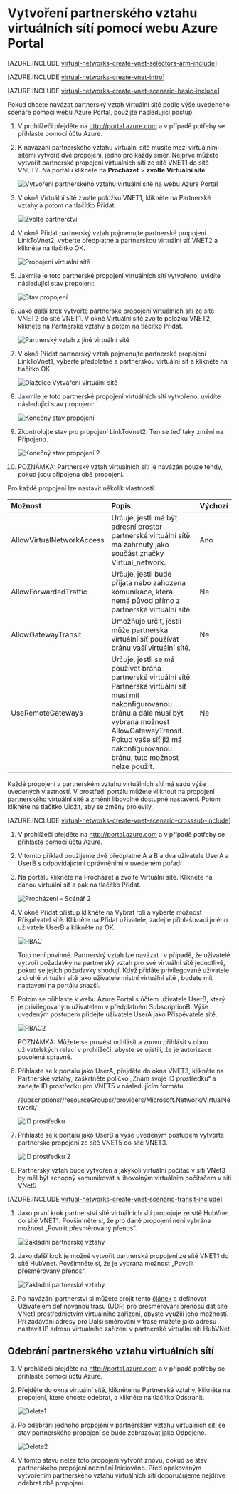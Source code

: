 <properties
   pageTitle="Vytvoření partnerského vztahu virtuálních sítí pomocí webu Azure Portal | Microsoft Azure"
   description="Naučte se vytvořit virtuální síť pomocí webu Azure Portal v nástroji Resource Manager."
   services="virtual-network"
   documentationCenter=""
   authors="narayanannamalai"
   manager="jefco"
   editor=""
   tags="azure-resource-manager"/>

<tags
   ms.service="virtual-network"
   ms.devlang="na"
   ms.topic="hero-article"
   ms.tgt_pltfrm="na"
   ms.workload="infrastructure-services"
   ms.date="08/02/2016"
   ms.author="narayanannamalai"/>

# Vytvoření partnerského vztahu virtuálních sítí pomocí webu Azure Portal

[AZURE.INCLUDE [virtual-networks-create-vnet-selectors-arm-include](../../includes/virtual-networks-create-vnetpeering-selectors-arm-include.md)]

[AZURE.INCLUDE [virtual-networks-create-vnet-intro](../../includes/virtual-networks-create-vnetpeering-intro-include.md)]

[AZURE.INCLUDE [virtual-networks-create-vnet-scenario-basic-include](../../includes/virtual-networks-create-vnetpeering-scenario-basic-include.md)]

Pokud chcete navázat partnerský vztah virtuální sítě podle výše uvedeného scénáře pomocí webu Azure Portal, použijte následující postup.

1. V prohlížeči přejděte na http://portal.azure.com a v případě potřeby se přihlaste pomocí účtu Azure.
2. K navázání partnerského vztahu virtuální sítě musíte mezi virtuálními sítěmi vytvořit dvě propojení, jedno pro každý směr. Nejprve můžete vytvořit partnerské propojení virtuálních sítí ze sítě VNET1 do sítě VNET2. Na portálu klikněte na **Procházet** > **zvolte Virtuální sítě** 

    ![Vytvoření partnerského vztahu virtuální sítě na webu Azure Portal](./media/virtual-networks-create-vnetpeering-arm-portal/figure01.png)

3. V okně Virtuální sítě zvolte položku VNET1, klikněte na Partnerské vztahy a potom na tlačítko Přidat.

    ![Zvolte partnerství](./media/virtual-networks-create-vnetpeering-arm-portal/figure02.png)

4. V okně Přidat partnerský vztah pojmenujte partnerské propojení LinkToVnet2, vyberte předplatné a partnerskou virtuální síť VNET2 a klikněte na tlačítko OK.

    ![Propojení virtuální sítě](./media/virtual-networks-create-vnetpeering-arm-portal/figure03.png)

5. Jakmile je toto partnerské propojení virtuálních sítí vytvořeno, uvidíte následující stav propojení:

    ![Stav propojení](./media/virtual-networks-create-vnetpeering-arm-portal/figure04.png)

6. Jako další krok vytvořte partnerské propojení virtuálních sítí ze sítě VNET2 do sítě VNET1. V okně Virtuální sítě zvolte položku VNET2, klikněte na Partnerské vztahy a potom na tlačítko Přidat. 

    ![Partnerský vztah z jiné virtuální sítě](./media/virtual-networks-create-vnetpeering-arm-portal/figure05.png)

7. V okně Přidat partnerský vztah pojmenujte partnerské propojení LinkToVnet1, vyberte předplatné a partnerskou virtuální síť a klikněte na tlačítko OK.

    ![Dlaždice Vytváření virtuální sítě](./media/virtual-networks-create-vnetpeering-arm-portal/figure06.png)

8. Jakmile je toto partnerské propojení virtuálních sítí vytvořeno, uvidíte následující stav propojení:

    ![Konečný stav propojení](./media/virtual-networks-create-vnetpeering-arm-portal/figure07.png)

9. Zkontrolujte stav pro propojení LinkToVnet2. Ten se teď taky změní na Připojeno.  

    ![Konečný stav propojení 2](./media/virtual-networks-create-vnetpeering-arm-portal/figure08.png)

10. POZNÁMKA: Partnerský vztah virtuálních sítí je navázán pouze tehdy, pokud jsou připojena obě propojení. 

Pro každé propojení lze nastavit několik vlastností:

|Možnost|Popis|Výchozí|
|:-----|:----------|:------|
|AllowVirtualNetworkAccess|Určuje, jestli má být adresní prostor partnerské virtuální sítě má zahrnutý jako součást značky Virtual_network.|Ano|
|AllowForwardedTraffic|Určuje, jestli bude přijata nebo zahozena komunikace, která nemá původ přímo z partnerské virtuální sítě.|Ne|
|AllowGatewayTransit|Umožňuje určit, jestli může partnerská virtuální síť používat bránu vaší virtuální sítě.|Ne|
|UseRemoteGateways|Určuje, jestli se má používat brána partnerské virtuální sítě. Partnerská virtuální síť musí mít nakonfigurovanou bránu a dále musí být vybraná možnost AllowGatewayTransit. Pokud vaše síť již má nakonfigurovanou bránu, tuto možnost nelze použít.|Ne|

Každé propojení v partnerském vztahu virtuálních sítí má sadu výše uvedených vlastností. V prostředí portálu můžete kliknout na propojení partnerského virtuální sítě a změnit libovolné dostupné nastavení. Potom klikněte na tlačítko Uložit, aby se změny projevily.

[AZURE.INCLUDE [virtual-networks-create-vnet-scenario-crosssub-include](../../includes/virtual-networks-create-vnetpeering-scenario-crosssub-include.md)]

1. V prohlížeči přejděte na http://portal.azure.com a v případě potřeby se přihlaste pomocí účtu Azure.
2. V tomto příklad použijeme dvě předplatné A a B a dva uživatele UserA a UserB s odpovídajícími oprávněními v uvedeném pořadí
3. Na portálu klikněte na Procházet a zvolte Virtuální sítě. Klikněte na danou virtuální síť a pak na tlačítko Přidat.

    ![Procházení – Scénář 2](./media/virtual-networks-create-vnetpeering-arm-portal/figure09.png)

4. V okně Přidat přístup klikněte na Vybrat roli a vyberte možnost Přispěvatel sítě. Klikněte na Přidat uživatele, zadejte přihlašovací jméno uživatele UserB a klikněte na OK.

    ![RBAC](./media/virtual-networks-create-vnetpeering-arm-portal/figure10.png)

    Toto není povinné. Partnerský vztah lze navázat i v případě, že uživatelé vytvoří požadavky na partnerský vztah pro své virtuální sítě jednotlivě, pokud se jejich požadavky shodují. Když přidáte privilegované uživatele z druhé virtuální sítě jako uživatele místní virtuální sítě , budete mít nastavení na portálu snazší. 

5. Potom se přihlaste k webu Azure Portal s účtem uživatele UserB, který je privilegovaným uživatelem v předplatném SubscriptionB. Výše uvedeným postupem přidejte uživatele UserA jako Přispěvatele sítě.

    ![RBAC2](./media/virtual-networks-create-vnetpeering-arm-portal/figure11.png)

    POZNÁMKA: Můžete se provést odhlásit a znovu přihlásit v obou uživatelských relací v prohlížeči, abyste se ujistili, že je autorizace povolená správně.

6. Přihlaste se k portálu jako UserA, přejděte do okna VNET3, klikněte na Partnerské vztahy, zaškrtněte políčko „Znám svoje ID prostředku“ a zadejte ID prostředku pro VNET5 v následujícím formátu.

    /subscriptions/<Subscription- ID>/resourceGroups/<ResourceGroupName>/providers/Microsoft.Network/VirtualNetwork/<VNET name>

    ![ID prostředku](./media/virtual-networks-create-vnetpeering-arm-portal/figure12.png)

7. Přihlaste se k portálu jako UserB a výše uvedeným postupem vytvořte partnerské propojení ze sítě VNET5 do sítě VNET3. 

    ![ID prostředku 2](./media/virtual-networks-create-vnetpeering-arm-portal/figure13.png)

8. Partnerský vztah bude vytvořen a jakýkoli virtuální počítač v síti VNet3 by měl být schopný komunikovat s libovolným virtuálním počítačem v síti VNet5

[AZURE.INCLUDE [virtual-networks-create-vnet-scenario-transit-include](../../includes/virtual-networks-create-vnetpeering-scenario-transit-include.md)]

1. Jako první krok partnerství sítě virtuálních sítí propojuje ze sítě HubVnet do sítě VNET1. Povšimněte si, že pro dané propojení není vybrána možnost „Povolit přesměrovaný přenos“.

    ![Základní partnerské vztahy](./media/virtual-networks-create-vnetpeering-arm-portal/figure14.png)

2. Jako další krok je možné vytvořit partnerská propojení ze sítě VNET1 do sítě HubVnet. Povšimněte si, že je vybrána možnost „Povolit přesměrovaný přenos“. 

    ![Základní partnerské vztahy](./media/virtual-networks-create-vnetpeering-arm-portal/figure15a.png)

3. Po navázání partnerství si můžete projít tento [článek](virtual-network-create-udr-arm-ps.md) a definovat Uživatelem definovanou trasu (UDR) pro přesměrování přenosu dat sítě VNet1 prostřednictvím virtuálního zařízení, abyste využili jeho možností. Při zadávání adresy pro Další směrování v trase můžete jako adresu nastavit IP adresu virtuálního zařízení v partnerské virtuální síti HubVNet.

## Odebrání partnerského vztahu virtuálních sítí

1.  V prohlížeči přejděte na http://portal.azure.com a v případě potřeby se přihlaste pomocí účtu Azure.
2.  Přejděte do okna virtuální sítě, klikněte na Partnerské vztahy, klikněte na propojení, které chcete odebrat, a klikněte na tlačítko Odstranit. 

    ![Delete1](./media/virtual-networks-create-vnetpeering-arm-portal/figure15.png)

3. Po odebrání jednoho propojení v partnerském vztahu virtuálních sítí se stav partnerského propojení se bude zobrazovat jako Odpojeno.

    ![Delete2](./media/virtual-networks-create-vnetpeering-arm-portal/figure16.png)

4. V tomto stavu nelze toto propojení vytvořit znovu, dokud se stav partnerského propojení nezmění Iniciováno. Před opakovaným vytvořením partnerského vztahu virtuálních sítí doporučujeme nejdříve odebrat obě propojení. 



<!---HONumber=Aug16_HO4-->


